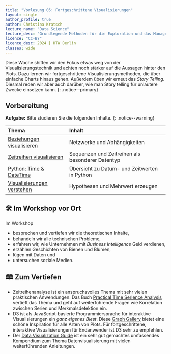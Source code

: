 ```yaml
---
title: "Vorlesung 05: Fortgeschrittene Visualisierungen"
layout: single
author_profile: true
author: Christina Kratsch
lecture_name: "Data Science"
lecture_desc: "Grundlegende Methoden für die Exploration und das Management von Daten."
licence: "CC-BY"
licence_desc: 2024 | HTW Berlin 
classes: wide
---
```


Diese Woche shiften wir den Fokus etwas weg von der Visualisierungstechnik und achten noch stärker auf die Aussagen hinter den Plots. Dazu lernen wir fortgeschrittene Visualisierungsmethoden, die über einfache Charts hinaus gehen. Außerdem üben wir erneut das _Story Telling_. Diesmal reden wir aber auch darüber, wie man Story telling für unlautere Zwecke einsetzen kann.
{: .notice--primary}

## Vorbereitung

**Aufgabe:** Bitte studieren Sie die folgenden Inhalte.
{: .notice--warning} 

| Thema | Inhalt | 
| :------------- |  :---------- |
| [Beziehungen visualisieren](/modules/12-visualization-relationships/index.md) | Netzwerke und Abhängigkeiten | 
| [Zeitreihen visualisieren](/modules/time-series-data/index.md) | Sequenzen und Zeitreihen als besonderer Datentyp | 
| [Python: Time & DateTime](/modules/time-series-data/python-datetime.md) | Übersicht zu Datum- und Zeitwerten in Python | 
| [Visualisierungen verstehen](/modules/13-meaningful-visualizations/index.md) | Hypothesen und Mehrwert erzeugen | 

## 🛠 Im Workshop vor Ort

Im Workshop 
* besprechen und vertiefen wir die theoretischen Inhalte,
* behandeln wir alle technischen Probleme,
* erfahren wir, wie Unternehmen mit *Business Intelligence* Geld verdienen,
* erzählen Geschichten von Bienen und Blumen, 
* lügen mit Daten und 
* untersuchen soziale Medien.

## 🕮 Zum Vertiefen

* Zeitreihenanalyse ist ein anspruchsvolles Thema mit sehr vielen praktischen Anwendungen. Das Buch [Practical Time Serience Analysis](https://www.oreilly.com/library/view/practical-time-series/9781492041641/) vertieft das Thema und geht auf weiterführende Fragen wie Korrelation zwischen Serien und Merkmalsdetektion ein.
* D3 ist als JavaScript-basierte Programmiersprache für interaktive Visualisierungen ein *ganz eigenes Biest*. Diese [Graph Gallery](https://d3-graph-gallery.com/) bietet eine schöne Inspiration für alle Arten von Plots. Für fortgeschrittene, interaktive Visualisierungen für Endanwender ist D3 sehr zu empfehlen.
* Der [Data Visualization Guide](https://data.europa.eu/apps/data-visualisation-guide/) ist ein sehr gut gemachtes umfassendes Kompendium zum Thema Datenvisualisierung mit vielen weiterführenden Anleitungen.
